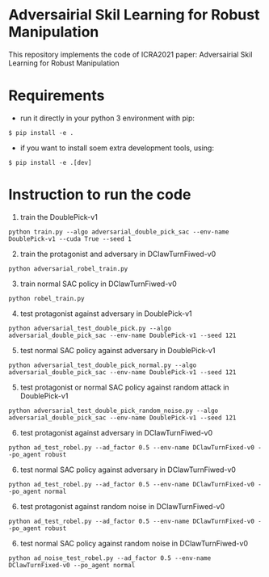 # Adversairial Skil Learning for Robust Manipulation
This repository implements the code of ICRA2021 paper: Adversairial Skil Learning for Robust Manipulation

# Requirements
- run it directly in your python 3 environment with pip:

``` 
$ pip install -e .
```
- if you want to install soem extra development tools, using:

``` 
$ pip install -e .[dev]
```

# Instruction to run the code
1. train the DoublePick-v1
```
python train.py --algo adversarial_double_pick_sac --env-name DoublePick-v1 --cuda True --seed 1
```

2. train the protagonist and adversary in DClawTurnFiwed-v0
```
python adversarial_robel_train.py
```

3. train normal SAC policy in DClawTurnFiwed-v0
```
python robel_train.py
```

4. test protagonist against adversary in DoublePick-v1
```
python adversarial_test_double_pick.py --algo adversarial_double_pick_sac --env-name DoublePick-v1 --seed 121
```

5. test normal SAC policy against adversary in DoublePick-v1
```
python adversarial_test_double_pick_normal.py --algo adversarial_double_pick_sac --env-name DoublePick-v1 --seed 121
```

5. test protagonist or normal SAC policy against random attack in DoublePick-v1
```
python adversarial_test_double_pick_random_noise.py --algo adversarial_double_pick_sac --env-name DoublePick-v1 --seed 121
```

6. test protagonist against adversary in DClawTurnFiwed-v0
```
python ad_test_robel.py --ad_factor 0.5 --env-name DClawTurnFixed-v0 --po_agent robust
```

6. test normal SAC policy against adversary in DClawTurnFiwed-v0
```
python ad_test_robel.py --ad_factor 0.5 --env-name DClawTurnFixed-v0 --po_agent normal
```

6. test protagonist against random noise in DClawTurnFiwed-v0
```
python ad_test_robel.py --ad_factor 0.5 --env-name DClawTurnFixed-v0 --po_agent robust
```

6. test normal SAC policy against random noise in DClawTurnFiwed-v0
```
python ad_noise_test_robel.py --ad_factor 0.5 --env-name DClawTurnFixed-v0 --po_agent normal
```